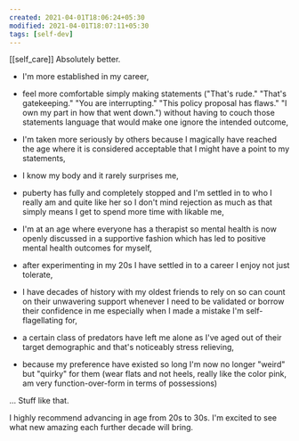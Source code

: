 ```yaml
---
created: 2021-04-01T18:06:24+05:30
modified: 2021-04-01T18:07:11+05:30
tags: [self-dev]
---
```

[[self_care]]
 Absolutely better.

* I'm more established in my career, 

* feel more comfortable simply making statements ("That's rude." "That's gatekeeping." "You are interrupting." "This policy proposal has flaws." "I own my part in how that went down.") without having to couch those statements language that would make one ignore the intended outcome, 

* I'm taken more seriously by others because I magically have reached the age where it is considered acceptable that I might have a point to my statements, 

* I know my body and it rarely surprises me, 

* puberty has fully and completely stopped and I'm settled in to who I really am and quite like her so I don't mind rejection as much as that simply means I get to spend more time with likable me, 

* I'm at an age where everyone has a therapist so mental health is now openly discussed in a supportive fashion which has led to positive mental health outcomes for myself, 

* after experimenting in my 20s I have settled in to a career I enjoy not just tolerate, 

* I have decades of history with my oldest friends to rely on so can count on their unwavering support whenever I need to be validated or borrow their confidence in me especially when I made a mistake I'm self-flagellating for, 

* a certain class of predators have left me alone as I've aged out of their target demographic and that's noticeably stress relieving, 

* because my preference have existed so long I'm now no longer "weird" but "quirky" for them (wear flats and not heels, really like the color pink, am very function-over-form in terms of possessions) 

... Stuff like that.

I highly recommend advancing in age from 20s to 30s. I'm excited to see what new amazing each further decade will bring. 
